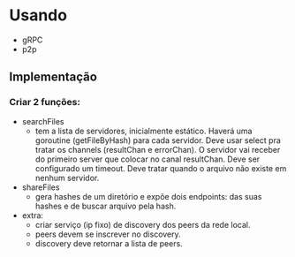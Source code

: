 # Usando

- gRPC
- p2p

## Implementação

### Criar 2 funções:

- searchFiles
  - tem a lista de servidores, inicialmente estático. Haverá uma goroutine
   (getFileByHash) para cada servidor.
   Deve usar select pra tratar os channels (resultChan e errorChan). O servidor
   vai receber do primeiro server que colocar no canal resultChan. Deve ser
   configurado um timeout. Deve tratar quando o arquivo não existe em nenhum
   servidor.
- shareFiles
  - gera hashes de um diretório e expõe dois endpoints: das suas hashes e de
  buscar arquivo pela hash.
- extra:
    - criar serviço (ip fixo) de discovery dos peers da rede local.
    - peers devem se inscrever no discovery.
    - discovery deve retornar a lista de peers.
